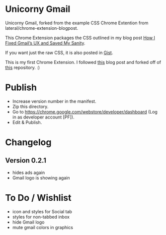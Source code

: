 # Unicorny Gmail

Unicorny Gmail, forked from the example CSS Chrome Extention from lateral/chrome-extension-blogpost.

This Chrome Extension packages the CSS outlined in my blog post [How I Fixed Gmail’s UX and Saved My Sanity](https://medium.com/@airshipcms/gmail-ux-sucks-so-i-fixed-it-for-my-own-sanity-b6f33898ebe3).

If you want just the raw CSS, it is also posted in [Gist](https://gist.github.com/kellishouts/e733874f7510934c4def87adf221016d).

This is my first Chrome Extension. I followed [this](https://blog.lateral.io/2016/04/create-chrome-extension-modify-websites-html-css/) blog post and forked off of [this](https://github.com/lateral/chrome-extension-blogpost) repository. :)

# Publish

- Increase version number in the manifest. 
- Zip this directory. 
- Go to https://chrome.google.com/webstore/developer/dashboard (Log in as developer account [PF]). 
- Edit & Publish. 

# Changelog

## Version 0.2.1
- hides ads again
- Gmail logo is showing again

# To Do / Wishlist
- icon and styles for Social tab
- styles for non-tabbed inbox
- hide Gmail logo
- mute gmail colors in graphics
